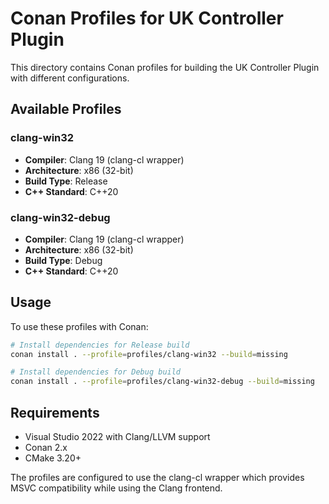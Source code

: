 # Conan Profiles for UK Controller Plugin

This directory contains Conan profiles for building the UK Controller Plugin with different configurations.

## Available Profiles

### clang-win32
- **Compiler**: Clang 19 (clang-cl wrapper)
- **Architecture**: x86 (32-bit)
- **Build Type**: Release
- **C++ Standard**: C++20

### clang-win32-debug  
- **Compiler**: Clang 19 (clang-cl wrapper)
- **Architecture**: x86 (32-bit)
- **Build Type**: Debug
- **C++ Standard**: C++20

## Usage

To use these profiles with Conan:

```bash
# Install dependencies for Release build
conan install . --profile=profiles/clang-win32 --build=missing

# Install dependencies for Debug build  
conan install . --profile=profiles/clang-win32-debug --build=missing
```

## Requirements

- Visual Studio 2022 with Clang/LLVM support
- Conan 2.x
- CMake 3.20+

The profiles are configured to use the clang-cl wrapper which provides MSVC compatibility while using the Clang frontend.